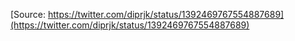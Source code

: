 [Source: https://twitter.com/diprjk/status/1392469767554887689](https://twitter.com/diprjk/status/1392469767554887689)